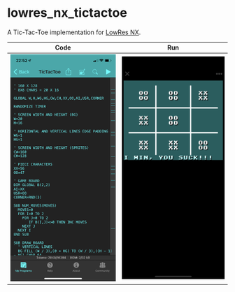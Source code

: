 
# lowres_nx_tictactoe

A Tic-Tac-Toe implementation for [LowRes NX](https://lowresnx.inutilis.com).

 Code | Run
:----:|:---:
![code](img_code.png) | ![run](img_run.png)

